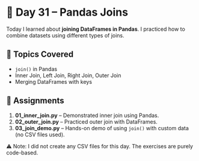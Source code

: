 # 📅 Day 31 – Pandas Joins

Today I learned about **joining DataFrames in Pandas**. I practiced how to combine datasets using different types of joins.

## 📘 Topics Covered

* `join()` in Pandas
* Inner Join, Left Join, Right Join, Outer Join
* Merging DataFrames with keys

## 📝 Assignments

1. **01\_inner\_join.py** – Demonstrated inner join using Pandas.
2. **02\_outer\_join.py** – Practiced outer join with DataFrames.
3. **03\_join\_demo.py** – Hands-on demo of using `join()` with custom data (no CSV files used).

⚠️ Note: I did not create any CSV files for this day. The exercises are purely code-based.